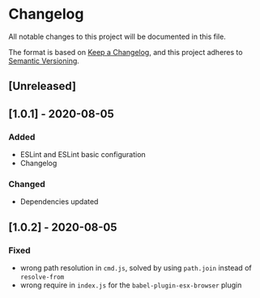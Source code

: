 # Changelog
All notable changes to this project will be documented in this file.

The format is based on [Keep a Changelog](https://keepachangelog.com/en/1.0.0/),
and this project adheres to [Semantic Versioning](https://semver.org/spec/v2.0.0.html).

## [Unreleased]

## [1.0.1] - 2020-08-05

### Added 

- ESLint and ESLint basic configuration
- Changelog

### Changed

- Dependencies updated

## [1.0.2] - 2020-08-05

### Fixed 

- wrong path resolution in `cmd.js`, solved by using `path.join` instead of `resolve-from`
- wrong require in `index.js` for the `babel-plugin-esx-browser` plugin
